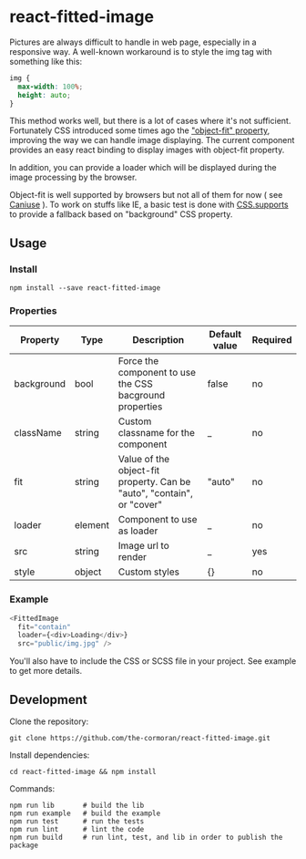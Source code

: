 # react-fitted-image

Pictures are always difficult to handle in web page, especially in a responsive way. A well-known workaround is to style the img tag with something like this:
```css
img {
  max-width: 100%;
  height: auto;
}
```

This method works well, but there is a lot of cases where it's not sufficient. Fortunately CSS introduced some times ago the ["object-fit" property](https://developer.mozilla.org/fr/docs/Web/CSS/object-fit), improving the way we can handle image displaying.
The current component provides an easy react binding to display images with object-fit property.

In addition, you can provide a loader which will be displayed during the image processing by the browser.

Object-fit is well supported by browsers but not all of them for now ( see [Caniuse](http://caniuse.com/#feat=object-fit) ). To work on stuffs like IE, a basic test is done with [CSS.supports](https://developer.mozilla.org/en/docs/Web/API/CSS/supports) to provide a fallback based on "background" CSS property.

## Usage

### Install
```
npm install --save react-fitted-image
```

### Properties
|    Property    | Type |          Description          | Default value | Required |
| -------------  | ---- |          -----------          | ------------- | -------- |
| background     | bool | Force the component to use the CSS bacground properties | false | no |
| className      | string | Custom classname for the component | _ | no |
| fit            | string | Value of the object-fit property. Can be "auto", "contain", or "cover" | "auto" | no |
| loader         | element | Component to use as loader | _ | no |
| src            | string | Image url to render | _ | yes |
| style          | object | Custom styles | {} | no |

### Example
```javascript
<FittedImage
  fit="contain"
  loader={<div>Loading</div>}
  src="public/img.jpg" />
```

You'll also have to include the CSS or SCSS file in your project.
See example to get more details.

## Development
Clone the repository:
```
git clone https://github.com/the-cormoran/react-fitted-image.git
```
Install dependencies:
```
cd react-fitted-image && npm install
```
Commands:
```shell
npm run lib       # build the lib
npm run example   # build the example
npm run test      # run the tests
npm run lint      # lint the code
npm run build 	  # run lint, test, and lib in order to publish the package
```
